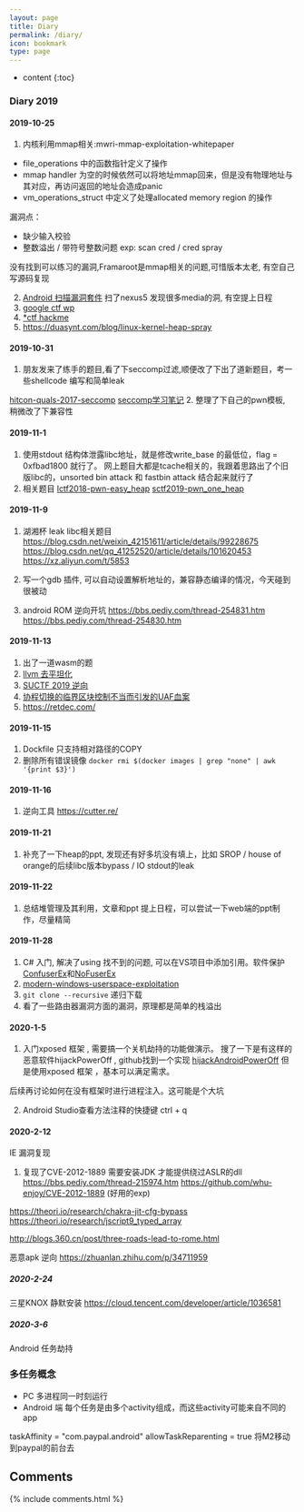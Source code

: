 ```yaml
---
layout: page
title: Diary
permalink: /diary/
icon: bookmark
type: page
---
```


* content
{:toc}

### Diary 2019

#### 2019-10-25

1. 内核利用mmap相关:mwri-mmap-exploitation-whitepaper
* file_operations 中的函数指针定义了操作
* mmap handler 为空的时候依然可以将地址mmap回来，但是没有物理地址与其对应，再访问返回的地址会造成panic
* vm_operations_struct 中定义了处理allocated memory region 的操作

漏洞点： 
* 缺少输入校验
* 整数溢出 / 带符号整数问题
exp: scan cred / cred spray 

没有找到可以练习的漏洞,Framaroot是mmap相关的问题,可惜版本太老, 有空自己写源码复现

2. [Android 扫描漏洞套件](https://github.com/AndroidVTS/android-vts/releases)
扫了nexus5 发现很多media的洞, 有空提上日程
3. [google ctf wp](https://hackmd.io/@gzUPn_btRq2TbqRUdfX9Cw/rkfEQo4gH#Monochromatic)
4. [*ctf hackme](https://github.com/sixstars/starctf2019/tree/master/pwn-hackme)
5. https://duasynt.com/blog/linux-kernel-heap-spray

#### 2019-10-31

1. 朋友发来了练手的题目,看了下seccomp过滤,顺便改了下出了道新题目，考一些shellcode 编写和简单leak

[hitcon-quals-2017-seccomp](https://blukat29.github.io/2017/11/hitcon-quals-2017-seccomp/)
[seccomp学习笔记](https://veritas501.space/2018/05/05/seccomp学习笔记/)
2. 整理了下自己的pwn模板, 稍微改了下兼容性

#### 2019-11-1

1. 使用stdout 结构体泄露libc地址，就是修改write_base 的最低位，flag = 0xfbad1800 就行了。
网上题目大都是tcache相关的，我跟着思路出了个旧版libc的，unsorted bin attack 和 fastbin attack 结合起来就行了
2. 相关题目
[lctf2018-pwn-easy_heap](https://ctf-wiki.github.io/ctf-wiki/pwn/linux/glibc-heap/tcache_attack-zh/#challenge-1-lctf2018-pwn-easy_heap)
[sctf2019-pwn_one_heap](http://blog.eonew.cn/archives/1076#pwn_one_heap)

#### 2019-11-9

1. 湖湘杯
leak libc相关题目
https://blog.csdn.net/weixin_42151611/article/details/99228675
https://blog.csdn.net/qq_41252520/article/details/101620453
https://xz.aliyun.com/t/5853

2. 写一个gdb 插件, 可以自动设置解析地址的，兼容静态编译的情况，今天碰到很被动
3. android ROM 逆向开坑
https://bbs.pediy.com/thread-254831.htm
https://bbs.pediy.com/thread-254830.htm

#### 2019-11-13

1. 出了一道wasm的题
2. [llvm 去平坦化](https://github.com/cq674350529/deflat)
3. [SUCTF 2019 逆向](https://www.52pojie.cn/forum.php?mod=viewthread&tid=1039478extra=page%3D1%26filter%3Dauthor%26orderby%3Ddateline#28221000_hardcpp)
4. [协程切换的临界区块控制不当而引发的UAF血案](https://bbs.pediy.com/thread-224686.htm)
5. https://retdec.com/

#### 2019-11-15  

1. Dockfile 只支持相对路径的COPY
2. 删除所有错误镜像 `docker rmi $(docker images | grep "none" | awk '{print $3}')` 

#### 2019-11-16

1. 逆向工具 https://cutter.re/

#### 2019-11-21  

1. 补充了一下heap的ppt, 发现还有好多坑没有填上，比如 SROP / house of orange的后续libc版本bypass / IO stdout的leak

#### 2019-11-22

1. 总结堆管理及其利用，文章和ppt 提上日程，可以尝试一下web端的ppt制作，尽量精简

#### 2019-11-28

1. C# 入门, 解决了using 找不到的问题, 可以在VS项目中添加引用。软件保护[ConfuserEx](https://yck1509.github.io/ConfuserEx/)和[NoFuserEx](https://github.com/CodeShark-Dev/NoFuserEx)
2. [modern-windows-userspace-exploitation](https://github.com/saaramar/35C3_Modern_Windows_Userspace_Exploitation#35c3-modern-windows-userspace-exploitation)
3. `git clone --recursive` 递归下载
4. 看了一些路由器漏洞方面的漏洞，原理都是简单的栈溢出

#### 2020-1-5

1. 入门xposed 框架 , 需要搞一个关机劫持的功能做演示。
搜了一下是有这样的恶意软件hijackPowerOff , github找到一个实现
[hijackAndroidPowerOff](https://github.com/monstersb/hijackAndroidPowerOff)
但是使用xposed 框架 ，基本可以满足需求。

后续再讨论如何在没有框架时进行进程注入。这可能是个大坑

2. Android Studio查看方法注释的快捷键 ctrl + q

#### 2020-2-12 

IE 漏洞复现
1. 复现了CVE-2012-1889
需要安装JDK 才能提供绕过ASLR的dll 
https://bbs.pediy.com/thread-215974.htm
https://github.com/whu-enjoy/CVE-2012-1889 (好用的exp)


https://theori.io/research/chakra-jit-cfg-bypass
https://theori.io/research/jscript9_typed_array

http://blogs.360.cn/post/three-roads-lead-to-rome.html

恶意apk 逆向
https://zhuanlan.zhihu.com/p/34711959

##### 2020-2-24
三星KNOX 静默安装
https://cloud.tencent.com/developer/article/1036581

##### 2020-3-6 

Android 任务劫持
### 多任务概念
* PC 多进程同一时刻运行
* Android 端 每个任务是由多个activity组成，而这些activity可能来自不同的app

taskAffinity = "com.paypal.android"
allowTaskReparenting = true
将M2移动到paypal的前台去

 
## Comments

{% include comments.html %}
